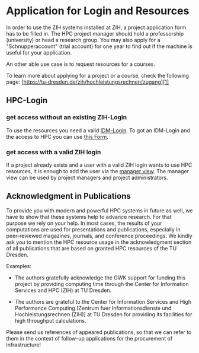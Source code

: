 # Application for Login and Resources

In order to use the ZIH systems installed at ZIH, a project application form has to be filled in.
The HPC project manager should hold a professorship (university) or head a research group. You may
also apply for a "Schnupperaccount" (trial account) for one year to find out if the machine is
useful for your application.

An other able use case is to request resources for a courses.

To learn more about applying for a project or a course,
check the following page:
[https://tu-dresden.de/zih/hochleistungsrechnen/zugang][1]

## HPC-Login

### get access without an existing ZIH-Login

To use the resources you need a valid [IDM-Login][2]. To got an IDM-Login and the
access to HPC you can use
[this Form][4].

### get access with a valid ZIH login

If a project already exists and a user with a valid ZIH login wants
to use HPC resources, it is enough to add the user via the [manager view][3].
The manager view can be used by project managers and project administrators.

## Acknowledgment in Publications

To provide you with modern and powerful HPC systems in future as well,
we have to show that these systems help to advance research.
For that purpose we rely on your help.
In most cases, the results of your computations are used for
presentations and publications, especially in peer-reviewed
magazines, journals, and conference proceedings.
We kindly ask you to mention the HPC resource usage in the acknowledgment
section of all publications that are based on granted HPC resources of the TU Dresden.

Examples:

- The authors gratefully acknowledge the GWK support for funding
  this project by providing computing time through the Center
  for Information Services and HPC (ZIH) at TU Dresden.

- The authors are grateful to the Center for Information Services
  and High Performance Computing [Zentrum fuer Informationsdienste
  und Hochleistungsrechnen (ZIH)] at TU Dresden for providing
  its facilities for high throughput calculations.

Please send us references of appeared publications, so that
we can refer to them in the context of follow-up applications
for the procurement of infrastructure!

[1]: https://tu-dresden.de/zih/hochleistungsrechnen/zugang
[2]: https://tu-dresden.de/zih/dienste/service-katalog/zugangsvoraussetzung
[3]: https://doc.zih.tu-dresden.de/application/project_management/#manage-project-members-dis-enable
[4]: https://selfservice.zih.tu-dresden.de/l/index.php/hpclogin
